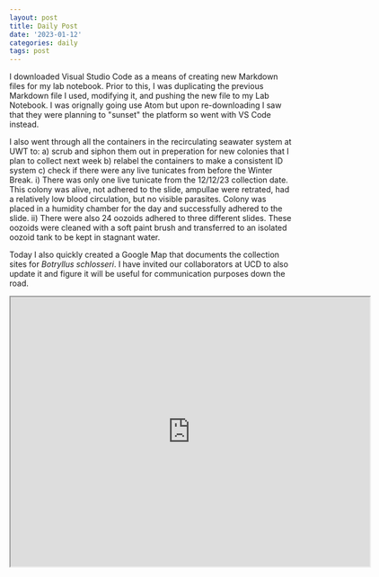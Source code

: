 ```yaml
---
layout: post
title: Daily Post
date: '2023-01-12'
categories: daily
tags: post
---
```

I downloaded Visual Studio Code as a means of creating new Markdown files for my lab notebook. Prior to this, I was duplicating the previous Markdown file I used, modifying it, and pushing the new file to my Lab Notebook. I was orignally going use Atom but upon re-downloading I saw that they were planning to "sunset" the platform so went with VS Code instead.  

I also went through all the containers in the recirculating seawater system at UWT to: 
a) scrub and siphon them out in preperation for new colonies that I plan to collect next week 
b) relabel the containers to make a consistent ID system
c) check if there were any live tunicates from before the Winter Break. 
    i) There was only one live tunicate from the 12/12/23 collection date. This colony was alive, not adhered to the slide, ampullae were retrated, had a relatively low blood circulation, but no visible parasites. Colony was placed in a humidity chamber for the day and successfully adhered to the slide. 
    ii) There were also 24 oozoids adhered to three different slides. These oozoids were cleaned with a soft paint brush and transferred to an isolated oozoid tank to be kept in stagnant water.

Today I also quickly created a Google Map that documents the collection sites for _Botryllus schlosseri_. I have invited our collaborators at UCD to also update it and figure it will be useful for communication purposes down the road. 
<iframe src="https://www.google.com/maps/d/embed?mid=1eR60Z1Da5eniGU9MuhU01yVwgPIw4vo&hl=en&ehbc=2E312F" width="640" height="480"></iframe>